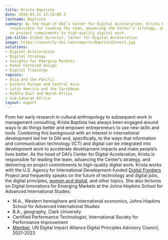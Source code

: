 ```yaml
---
title: Krista Baptista
date: 2016-01-21 22:18:00 Z
lastname: Baptista
summary: As the head of DAI’s Center for Digital Acceleration, Krista Baptista is
  responsible for leading the team, advancing the Center’s strategy, and delivering
  on project commitments to high-quality digital work.
job-title: Global Director, Center for Digital Acceleration
image: https://assetify-dai.com/experts/BaptistaInner1.jpg
solutions:
- Digital Acceleration
- Digital Strategy
- Insights for Emerging Markets
- Human Centered Design
- Digital Trainings
regions:
- Asia and the Pacific
- Eastern Europe and Central Asia
- Latin America and the Caribbean
- Middle East and North Africa
- Sub-Saharan Africa
layout: expert
---
```


From her early research in cultural anthropology to subsequent work in management consulting, Krista Baptista has always been engaged around ways to do things better and empower entrepreneurs to use new skills and tools. Combining this background with an interest in international development led her to DAI and, specifically, to the ways that information and communication technology (ICT) and digital can be integrated into development work to accelerate development impacts and make people’s lives better. As the head of DAI’s Center for Digital Acceleration, Krista is responsible for leading the team, advancing the Center’s strategy, and delivering on project commitments to high-quality digital work. Krista works with the U.S. Agency for International Development-funded [Digital Frontiers](https://www.dai.com/our-work/projects/worldwide-digital-frontiers-df) Project and frequently speaks on the future of technology and digital jobs, the digital principles, [women and digital](https://dai-global-digital.com/authors/krista-baptista/), and other topics. She also lectures on Digital Innovations for Emerging Markets at the Johns Hopkins School for Advanced International Studies. 

* M.A., Western hemisphere and international economics, Johns Hopkins School for Advanced International Studies
* B.A., geography, Clark University
* Certified Performance Technologist, International Society for Performance Improvement
* [Member](https://www.dai.com/news/dais-krista-baptista-to-serve-on-digital-impact-alliance-digital-principles-advisory-council), UN Digital Impact Alliance Digital Principles Advisory Council, 2021-2023